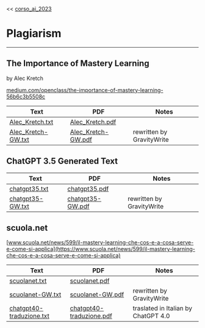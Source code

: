 << [corso_ai_2023](../corso_ai_2023.md)

# Plagiarism

---

## The Importance of Mastery Learning

by Alec Kretch

[medium.com/openclass/the-importance-of-mastery-learning-56b6c3b5508c](https://medium.com/openclass/the-importance-of-mastery-learning-56b6c3b5508c)

| Text                                     | PDF                                      | Notes                     |
| ---------------------------------------- | ---------------------------------------- | ------------------------- |
| [Alec_Kretch.txt](Alec_Kretch.txt)       | [Alec_Kretch.pdf](Alec_Kretch.pdf)       |                           |
| [Alec_Kretch-GW.txt](Alec_Kretch-GW.txt) | [Alec_Kretch-GW.pdf](Alec_Kretch-GW.pdf) | rewritten by GravityWrite |



## ChatGPT 3.5 Generated Text

| Text                                 | PDF                                  | Notes                     |
| ------------------------------------ | ------------------------------------ | ------------------------- |
| [chatgpt35.txt](chatgpt35.txt)       | [chatgpt35.pdf](chatgpt35.pdf)       |                           |
| [chatgpt35-GW.txt](chatgpt35-GW.txt) | [chatgpt35-GW.pdf](chatgpt35-GW.pdf) | rewritten by GravityWrite |



## scuola.net

[www.scuola.net/news/599/il-mastery-learning-che-cos-e-a-cosa-serve-e-come-si-applica](https://www.scuola.net/news/599/il-mastery-learning-che-cos-e-a-cosa-serve-e-come-si-applica)

| Text                                                 | PDF                                                  | Notes                               |
| ---------------------------------------------------- | ---------------------------------------------------- | ----------------------------------- |
| [scuolanet.txt](scuolanet.txt)                       | [scuolanet.pdf](scuolanet.pdf)                       |                                     |
| [scuolanet-GW.txt](scuolanet-GW.txt)                 | [scuolanet-GW.pdf](scuolanet-GW.pdf)                 | rewritten by GravityWrite           |
| [chatgpt40-traduzione.txt](chatgpt40-traduzione.txt) | [chatgpt40-traduzione.pdf](chatgpt40-traduzione.pdf) | traslated in Italian by ChatGPT 4.0 |

